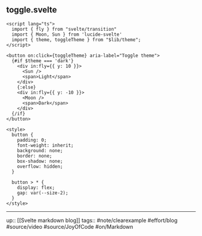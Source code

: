 ## toggle.svelte

```
<script lang="ts">
  import { fly } from "svelte/transition"
  import { Moon, Sun } from 'lucide-svelte'
  import { theme, toggleTheme } from "$lib/theme";
</script>

<button on:click={toggleTheme} aria-label="Toggle theme">
  {#if $theme === 'dark'}
    <div in:fly={{ y: 10 }}>
      <Sun />
      <span>Light</span>
    </div>
    {:else}
    <div in:fly={{ y: -10 }}>
      <Moon />
      <span>Dark</span>
    </div>
  {/if}
</button>

<style>
  button {
    padding: 0;
    font-weight: inherit;
    background: none;
    border: none;
    box-shadow: none;
    overflow: hidden;
  }

  button > * {
    display: flex;
    gap: var(--size-2);
  }
</style>
```

---
up:: [[Svelte markdown blog]]
tags:: #note/clearexample #effort/blog #source/video #source/JoyOfCode #on/Markdown 
